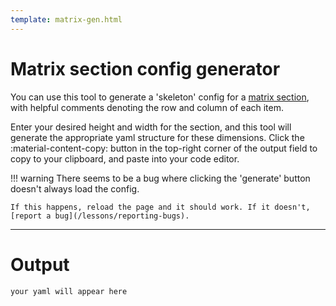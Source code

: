 ```yaml
---
template: matrix-gen.html
---
```


# Matrix section config generator

You can use this tool to generate a 'skeleton' config for a [matrix section](/tutorials/getting-started/zcx-concepts#matrix-sections), with helpful comments denoting the row and column of each item.

Enter your desired height and width for the section, and this tool will generate the appropriate yaml structure for these dimensions. Click the :material-content-copy: button in the top-right corner of the output field to copy to your clipboard, and paste into your code editor.

!!! warning
    There seems to be a bug where clicking the 'generate' button doesn't always load the config.

    If this happens, reload the page and it should work. If it doesn't, [report a bug](/lessons/reporting-bugs).

---
# Output
``` { #yaml-output }
your yaml will appear here
```